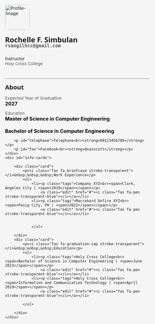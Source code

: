 <style>
html{
    font-family: 'Open Sans',sans-serif;
    background: whitesmoke;
}
a{
    text-decoration: none;
    color: black;
}
hr{
    background: grey;
}
#container{
    position: relative;
    display: flex;
}
#profile{
    flex: 15%;
    display: block;
    position: relative;
    margin: 5% 2% 0 10%;
    width: 100%;
    height: 100%;
}
#info-cards{
    flex: 55%;
    display: block;
    margin-top: 5%;
    margin-right: 10%;
    width: 100%;
    height: 100%;
}
#image{
    position: relative;
    overflow: hidden;
}
#image,#profile-photo{
    position: relative;
    width: 80px;
    height: 80px;
    border-radius: 10px;
}
#image > a{
    position: absolute;
    top:0;
    left:0;
    background: rgba(0,0,0,0.5) !important;
    height: 100%;
    width: 100%;
    display: none;
}
#image > a > i{
    -webkit-text-stroke: 1px #ffffffdd;
    padding: 40%;
}
#image:hover a{
    display: block;
}
#name{
    font-size: 23px !important;
    line-height: 20px !important;
}
#about,.card > ul > li{
    padding: 0 0 0 15px;
    position: relative;
    display: inline-block;
    width: 100%;
}
#about{
    font-size: 20px !important;
    padding: 0 !important;
}
#name, #about > p{
    font-weight: bolder;
    font-family: 'Open Sans', sans-serif;
}
#email{
    font-size: 15px !important;
    font-weight: bold !important;
    font-family: 'Cutive Mono',monospace;
}
#college,#email,#year-graduation,#education,#more-about,#telephone,#fax{
    color: #555;
    font-size: 13.5px;
}
strong,span{
    color: black;
    font-size: 16px;
}
#social-links,#about{
    display: inline-block;
}
#social-links{
    margin-bottom: 12px;
}
#social-links a{
    margin: 0 10px;
}
#edit-intro{
    display: block;
    color:#097bbf;
    font-family: 'Nunito', sans-serif;
}
.fab{
    font-size: 1.1em;
}
.fab,.fas{
    color: whitesmoke;
}
#about > a{
    top: 4px;
    right: 8px;
}
.edit{
    top: 19px;
    right: 10px;
}
#about > a, .edit{
    position: absolute;
    font-size: 15px !important;
}
.stroke-transparent {
 -webkit-text-stroke: 1px #000;
 -webkit-text-fill-color: transparent;
}
.blue{
    color: #097bbf !important;
    font-size: 13px;
}
.stroke-transparent-blue {
 -webkit-text-stroke: 1px #097bbf;
 -webkit-text-fill-color: transparent;
}
.card{
    box-shadow: 0 3px 10px 0 rgba(0,0,0,.1);
    overflow-x: hidden;
    margin-bottom: 30px;
    padding: 15px 30px 30px 30px;
    background-color: #fff;
}
.card > p{
    color: #0e141e;
    font-weight: bolder;
    font-size: 18px;
    line-height: 2;
}
.card > p > i{
    font-size: 18px;
}
.card > a{
    font-weight: 400;
    font-size: 15px;
    margin: 0;
    margin-left: 25px;
    padding: 0;
    border: 0;
    height: auto;
    background: transparent;
    color: #097bbf;
    outline: none;
    cursor: pointer;
}
.card > ul{
    list-style-type: none;
}
.tags{
    font-size: 17px;
    font-weight: bolder;
}
.tags ~ a{
    display: none !important;
}
.tags span{
    font-size: 14px;
    font-weight: normal;
    color: #0e141e;
}
.tags span span{
    color: #738f93;
}
@media screen and (max-width:1090px){
    #profile{
        margin-left: 5%;
    }
}
@media screen and (max-width:850px){
    #container{
        display: block;
    }
    #profile{
        width: 90%;
    }
    .card{
        margin: 0 5%;
        margin-bottom: 30px;
    }
}
</style>
<div id="inner-nav"></div>
<div id="container">
    <div id="profile">
        <div id="image">
            <img id="profile-photo" src="https://scontent.fmnl4-2.fna.fbcdn.net/v/t39.30808-6/411246710_6636116669844511_8560222220699623970_n.jpg?_nc_cat=101&ccb=1-7&_nc_sid=efb6e6&_nc_eui2=AeH1-tqEYaQ-ruYxgFIoGbFo4LEksdLxm63gsSSx0vGbrQD5VxzfQ9LVjQW5H21pnOJCWTWQ2Ga6oxRoNa8dF6hB&_nc_ohc=YP_ZzVIP0b4AX9A1k01&_nc_ht=scontent.fmnl4-2.fna&oh=00_AfCf_qEWqepveFV8wDPYcOTEBfMgKV1mAGV6EvkiVmGJWw&oe=65AB582C" alt="Profile-Image">
            <a href="#"><i class="fas fa-pen stroke-transparent"></i></a>
        </div>
        <p id="name">Rochelle F. Simbulan<br><span id="email">rsangilhcc@gmail.com</span></p>
        <p id="designation">Instructor<br><span id="college">Holy Cross College</span></p>
        <div id="social-links"><a href="#"><i class="fab fa-facebook-f stroke-transparent"></i></a><a><i class="fab fa-twitter stroke-transparent"></i></a><a><i class="fab fa-linkedin-in stroke-transparent"></i></a><a><i class="fab fa-github stroke-transparent"></i></a></div>
       <hr width="100%">
        <div id="about">
            <p style="display:inline;">About</p>
            <a href="#"><i class="fas fa-pen stroke-transparent-blue"></i></a>
        </div>
        <p id="year-graduation">Expected Year of Graduation<br><strong>2027</strong></p>
        <p id="education">Education<br><strong>Master of Science in Computer Engineering <br><br> Bachelor of Science in Computer Engineering</strong></p>

        <p id="telephone">Telephone<br><strong>09123456789</strong></p>
        <p id="fax">Facebook<br><strong>@xavscott</strong></p>
    </div>
    <div id="info-cards">
      
        <div class="card">
            <p><i class="fas fa-briefcase stroke-transparent"></i>&nbsp;&nbsp;&nbsp;Work Experience</p>
            <ul>
                <li><p class="tags">Company XYZ<br><span>Clark, Angeles City | <span>2019</span></span></p>
                    <a class="edit" href="#"><i class="fas fa-pen stroke-transparent-blue"></i></a></li>
                <li><p class="tags">Macrohard Onfire XYZ<br><span>Pasig City, PH | <span>2022</span></span></p>
                    <a class="edit" href="#"><i class="fas fa-pen stroke-transparent-blue"></i></a></li>
          
            
                </ul>
         
        </div>
        <div class="card">
            <p><i class="fas fa-graduation-cap stroke-transparent"></i>&nbsp;&nbsp;&nbsp;Education</p>
            <ul>
                <li><p class="tags">Holy Cross College<br><span>Bachelor of Science in Computer Engineering | <span>June 2023</span></span></p>
                    <a class="edit" href="#"><i class="fas fa-pen stroke-transparent-blue"></i></a></li>
                <li><p class="tags">Holy Cross College<br><span>Information and Communication Technology | <span>April 2019</span></span></p>
                    <a class="edit" href="#"><i class="fas fa-pen stroke-transparent-blue"></i></a></li>
                    
            </ul>
            
        </div>
    </div>
</div>
